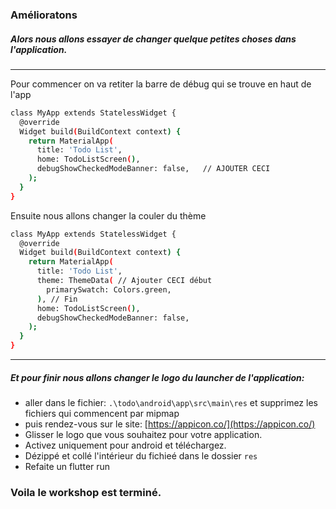 ### Amélioratons


##### Alors nous allons essayer de changer quelque petites choses dans l'application.
***
Pour commencer on va retiter la barre de débug qui se trouve en haut de l'app

```sh
class MyApp extends StatelessWidget {
  @override
  Widget build(BuildContext context) {
    return MaterialApp(
      title: 'Todo List',
      home: TodoListScreen(),
      debugShowCheckedModeBanner: false,   // AJOUTER CECI
    );
  }
}
```

Ensuite nous allons changer la couler du thème

```sh
class MyApp extends StatelessWidget {
  @override
  Widget build(BuildContext context) {
    return MaterialApp(
      title: 'Todo List',
      theme: ThemeData( // Ajouter CECI début
        primarySwatch: Colors.green,
      ), // Fin
      home: TodoListScreen(),
      debugShowCheckedModeBanner: false,
    );
  }
}
```

***
##### Et pour finir nous allons changer le logo du launcher de l'application:
 * aller dans le fichier:
 ```.\todo\android\app\src\main\res```
  et supprimez les fichiers qui commencent par mipmap
* puis rendez-vous sur le site: [https://appicon.co/](https://appicon.co/)
* Glisser le logo que vous souhaitez pour votre application.
* Activez uniquement pour android et téléchargez.
* Dézippé et collé l'intérieur du fichieé dans le dossier ```res```
 * Refaite un flutter run

### Voila le workshop est terminé.